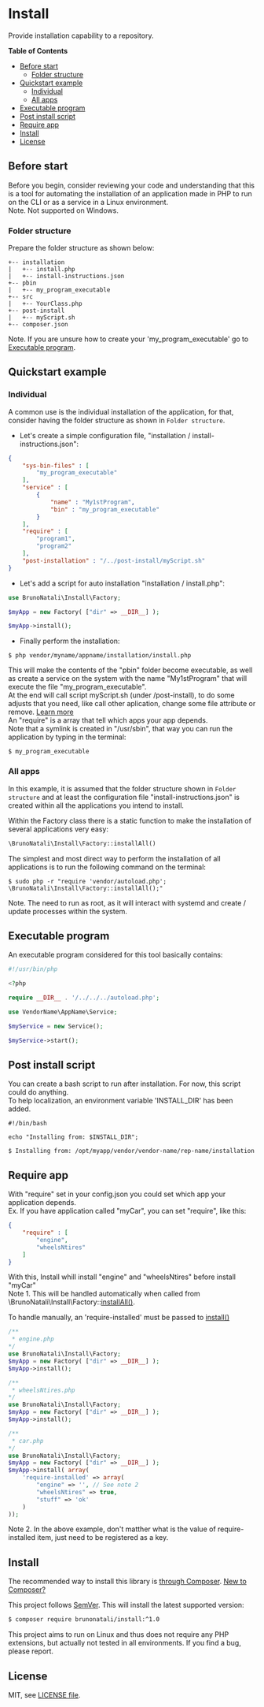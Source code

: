 # Install

Provide installation capability to a repository.

**Table of Contents**
* [Before start](#first)
    * [Folder structure](#folder-structure)
* [Quickstart example](#quickstart-example)
    * [Individual](#individual)
    * [All apps](#all-apps)
* [Executable program](#executable-program) 
* [Post install script](#post-install-script)
* [Require app](#require-app)
* [Install](#install)
* [License](#license)

## Before start
Before you begin, consider reviewing your code and understanding that this is a tool for automating the installation of an application made in PHP to run on the CLI or as a service in a Linux environment.  
Note. Not supported on Windows.

### Folder structure
Prepare the folder structure as shown below:
```shell
+-- installation
|   +-- install.php
|   +-- install-instructions.json
+-- pbin
|   +-- my_program_executable
+-- src
|   +-- YourClass.php
+-- post-install
|   +-- myScript.sh
+-- composer.json
```

Note. If you are unsure how to create your 'my_program_executable' go to [Executable program](#executable-program).

## Quickstart example
### Individual
A common use is the individual installation of the application, for that, consider having the folder structure as shown in `Folder structure`.

- Let's create a simple configuration file, "installation / install-instructions.json": 

```json
{
    "sys-bin-files" : [
        "my_program_executable"
    ],
    "service" : [
        {
            "name" : "My1stProgram",
            "bin" : "my_program_executable"
        }
    ],
    "require" : [
        "program1",
        "program2"
    ],
    "post-installation" : "/../post-install/myScript.sh"
}
```
- Let's add a script for auto installation "installation / install.php":

```php
use BrunoNatali\Install\Factory;

$myApp = new Factory( ["dir" => __DIR__] );

$myApp->install();
```
- Finally perform the installation:
```shell
$ php vendor/myname/appname/installation/install.php
```

This will make the contents of the "pbin" folder become executable, as well as create a service on the system with the name "My1stProgram" that will execute the file "my_program_executable".  
At the end will call script myScript.sh (under /post-install), to do some adjusts that you need, like call other aplication, change some file attribute or remove. [Learn more](#post-install-script)  
An "require" is a array that tell which apps your app depends.  
Note that a symlink is created in "/usr/sbin", that way you can run the application by typing in the terminal:
```shell
$ my_program_executable
```

### All apps
In this example, it is assumed that the folder structure shown in `Folder structure` and at least the configuration file "install-instructions.json" is created within all the applications you intend to install.  

Within the Factory class there is a static function to make the installation of several applications very easy:
```php
\BrunoNatali\Install\Factory::installAll()
```

The simplest and most direct way to perform the installation of all applications is to run the following command on the terminal:
```shell
$ sudo php -r "require 'vendor/autoload.php'; \BrunoNatali\Install\Factory::installAll();"
```

Note. The need to run as root, as it will interact with systemd and create / update processes within the system.

## Executable program
An executable program considered for this tool basically contains:
```php
#!/usr/bin/php

<?php

require __DIR__ . '/../../../autoload.php';

use VendorName\AppName\Service;

$myService = new Service();

$myService->start();
```

## Post install script
You can create a bash script to run after installation. For now, this script could do anything.  
To help localization, an environment variable 'INSTALL_DIR' has been added.
```shell
#!/bin/bash

echo "Installing from: $INSTALL_DIR";

$ Installing from: /opt/myapp/vendor/vendor-name/rep-name/installation
```

## Require app
With "require" set in your config.json you could set which app your application depends.  
Ex. If you have application called "myCar", you can set "require", like this:  
```json
{
    "require" : [
        "engine",
        "wheelsNtires"
    ]
}
```
With this, Install whill install "engine" and "wheelsNtires" before install "myCar"  
Note 1. This will be handled automatically when called from \BrunoNatali\Install\Factory::[installAll()](#all-apps).  
  
To handle manually, an 'require-installed' must be passed to [install()](#individual)
```php
/**
 * engine.php
*/
use BrunoNatali\Install\Factory;
$myApp = new Factory( ["dir" => __DIR__] );
$myApp->install();
```
```php
/**
 * wheelsNtires.php
*/
use BrunoNatali\Install\Factory;
$myApp = new Factory( ["dir" => __DIR__] );
$myApp->install();
```
```php
/**
 * car.php
*/
use BrunoNatali\Install\Factory;
$myApp = new Factory( ["dir" => __DIR__] );
$myApp->install( array(
    'require-installed' => array(
        "engine" => '', // See note 2
        "wheelsNtires" => true,
        "stuff" => 'ok'
    )
));
```
Note 2. In the above example, don't matther what is the value of require-installed item, just need to be registered as a key.

## Install

The recommended way to install this library is [through Composer](https://getcomposer.org).
[New to Composer?](https://getcomposer.org/doc/00-intro.md)

This project follows [SemVer](https://semver.org/).
This will install the latest supported version:

```bash
$ composer require brunonatali/install:^1.0
```

This project aims to run on Linux and thus does not require any PHP
extensions, but actually not tested in all environments. If you find a bug, please report.


## License

MIT, see [LICENSE file](LICENSE).
